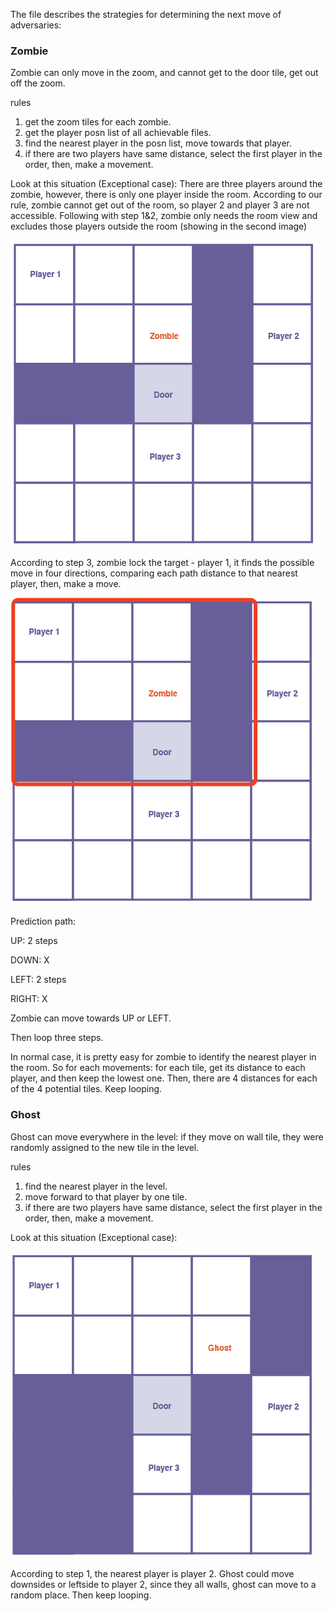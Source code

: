 The file describes the strategies for determining the next move of adversaries:
### Zombie
Zombie can only move in the zoom, and cannot get to the door tile, get out off the zoom.

rules
1. get the zoom tiles for each zombie.
2. get the player posn list of all achievable files.
3. find the nearest player in the posn list, move towards that player.
4. if there are two players have same distance, select the first player in the order, then, make a movement.

Look at this situation (Exceptional case):
There are three players around the zombie, however, there is only one player inside the room. According to our rule, zombie cannot get out of the room, so player 2 and player 3 are not accessible. Following with step 1&2, zombie only needs the room view and excludes those players outside the room (showing in the second image)

![alt text](Zombie.jpg)

According to step 3, zombie lock the target - player 1, it finds the possible move in four directions, comparing each path distance to that nearest player, then, make a move.

![alt text](ZombieinRoom.jpg)

Prediction path:

UP: 2 steps

DOWN: X

LEFT: 2 steps

RIGHT: X

Zombie can move towards UP or LEFT.

Then loop three steps.

In normal case, it is pretty easy for zombie to identify the nearest player in the room.
So for each movements: for each tile, get its distance to each player, and then keep the lowest one. Then, there are 4 distances for each of the 4 potential tiles. Keep looping.

### Ghost
Ghost can move everywhere in the level: if they move on wall tile, they were randomly assigned to the new tile in the level.

rules
1. find the nearest player in the level.
2. move forward to that player by one tile.
3. if there are two players have same distance, select the first player in the order, then, make a movement.

Look at this situation (Exceptional case):

![alt text](Ghost.jpg)

According to step 1, the nearest player is player 2.
Ghost could move downsides or leftside to player 2, since they all walls, ghost can move to a random place. Then keep looping.

